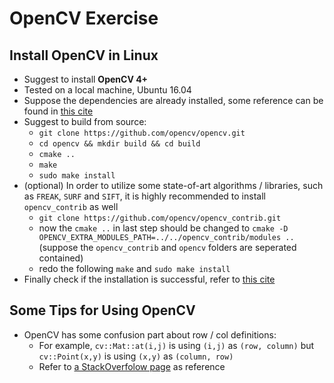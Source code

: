# OpenCV Exercise

## Install OpenCV in Linux
* Suggest to install **OpenCV 4+**
* Tested on a local machine, Ubuntu 16.04
* Suppose the dependencies are already installed, some reference can be found in [this cite](https://askubuntu.com/questions/1123955/install-opencv4-in-ubuntu-16)
* Suggest to build from source:
    * `git clone https://github.com/opencv/opencv.git`
    * `cd opencv && mkdir build && cd build`
    * `cmake ..`
    * `make`
    * `sudo make install`
* (optional) In order to utilize some state-of-art algorithms / libraries, such as `FREAK`, `SURF` and `SIFT`, it is highly recommended to install `opencv_contrib` as well
    * `git clone https://github.com/opencv/opencv_contrib.git`
    * now the `cmake ..` in last step should be changed to `cmake -D OPENCV_EXTRA_MODULES_PATH=../../opencv_contrib/modules ..` (suppose the `opencv_contrib` and `opencv` folders are seperated contained)
    * redo the following `make` and `sudo make install`
* Finally check if the installation is successful, refer to [this cite](https://docs.opencv.org/2.4/doc/tutorials/introduction/linux_gcc_cmake/linux_gcc_cmake.html)

## Some Tips for Using OpenCV
* OpenCV has some confusion part about row / col definitions:
    * For example, `cv::Mat::at(i,j)` is using `(i,j)` as `(row, column)` but `cv::Point(x,y)` is using `(x,y)` as `(column, row)`
    * Refer to [a StackOverfolow page](https://stackoverflow.com/questions/25642532/opencv-pointx-y-represent-column-row-or-row-column) as reference